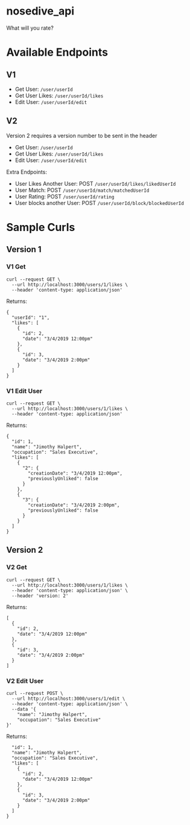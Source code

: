 # nosedive_api
What will you rate?

# Available Endpoints

## V1
* Get User: `/user/userId`
* Get User Likes: `/user/userId/likes`
* Edit User: `/user/userId/edit`

## V2

Version 2 requires a version number to be sent in the header

* Get User: `/user/userId`
* Get User Likes: `/user/userId/likes`
* Edit User: `/user/userId/edit`

Extra Endpoints:
* User Likes Another User: POST `/user/userId/likes/likedUserId`
* User Match: POST `/user/userId/match/matchedUserId`
* User Rating: POST `/user/userId/rating`
* User blocks another User: POST `/user/userId/block/blockedUserId`

# Sample Curls

## Version 1

### V1 Get
```
curl --request GET \
  --url http://localhost:3000/users/1/likes \
  --header 'content-type: application/json'
```
Returns:

```
{
  "userId": "1",
  "likes": [
    {
      "id": 2,
      "date": "3/4/2019 12:00pm"
    },
    {
      "id": 3,
      "date": "3/4/2019 2:00pm"
    }
  ]
}
```

### V1 Edit User
```
curl --request GET \
  --url http://localhost:3000/users/1/likes \
  --header 'content-type: application/json'
```

Returns:

```
{
  "id": 1,
  "name": "Jimothy Halpert",
  "occupation": "Sales Executive",
  "likes": [
    {
      "2": {
        "creationDate": "3/4/2019 12:00pm",
        "previouslyUnliked": false
      }
    },
    {
      "3": {
        "creationDate": "3/4/2019 2:00pm",
        "previouslyUnliked": false
      }
    }
  ]
}
```

## Version 2

### V2 Get
```
curl --request GET \
  --url http://localhost:3000/users/1/likes \
  --header 'content-type: application/json' \
  --header 'version: 2'
```

Returns:

```
[
  {
    "id": 2,
    "date": "3/4/2019 12:00pm"
  },
  {
    "id": 3,
    "date": "3/4/2019 2:00pm"
  }
]
```

### V2 Edit User
```
curl --request POST \
  --url http://localhost:3000/users/1/edit \
  --header 'content-type: application/json' \
  --data '{
	"name": "Jimothy Halpert",
	"occupation": "Sales Executive"
}'
```

Returns:

```{
  "id": 1,
  "name": "Jimothy Halpert",
  "occupation": "Sales Executive",
  "likes": [
    {
      "id": 2,
      "date": "3/4/2019 12:00pm"
    },
    {
      "id": 3,
      "date": "3/4/2019 2:00pm"
    }
  ]
}
```

